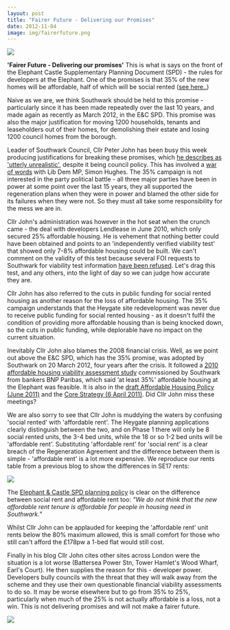 ```yaml
---
layout: post
title: "Fairer Future - Delivering our Promises"
date: 2012-11-04
image: img/fairerfuture.png
---
```

![](https://crappistmartin.github.io/images/spd.png)

__'Fairer Future - Delivering our promises'__
This is what is says on the front of the Elephant Castle Supplementary Planning Document (SPD) - the rules for developers at the Elephant. One of the promises is that 35% of the new homes will be affordable, half of which will be social rented ([see here..](https://crappistmartin.github.io/images/spdpg38.pdf))

Naive as we are, we think Southwark should be held to this promise - particularly since it has been made repeatedly over the last 10 years, and made again as recently as March 2012, in the E&C SPD. This promise was also the major justification for moving 1200 households, tenants and leaseholders out of their homes, for demolishing their estate and losing 1200 council homes from the borough.

Leader of Southwark Council, Cllr Peter John has been busy this week producing
justifications for breaking these promises, which [he describes as 'utterly unrealistic'](https://cllrpeterjohn.blogspot.co.uk/2012/10/social-housing-at-elephant-castle.html), despite it being council policy. This has involved a [war of words](https://crappistmartin.github.io/images/SHughesSLPOct2012.pdf) with Lib Dem MP, Simon Hughes. The 35% campaign is not interested in the party political battle - all three major parties have been in power at some point over the last 15 years, they all supported the regeneration plans when
they were in power and blamed the other side for its failures when they were not. So they must all take some responsibility for the mess we are in.

Cllr John's administration was however in the hot seat when the crunch came - the deal with developers Lendlease in June 2010, which only secured 25% affordable housing. He is vehement that nothing better could have been obtained and points to an 'independently verified viability test' that showed only 7-8% affordable housing could be built. We can't comment on the validity of this test because several FOI requests to Southwark for viability test information [have been refused](/2012-07-03-its-all-about-financial-viability/). Let's drag this test, and any others, into the light of day so we can judge how accurate they are.

Cllr John has also referred to the cuts in public funding for social rented housing as another reason for the loss of affordable housing. The 35% campaign understands that the Heygate site redevelopment was never due to receive public funding for social rented housing - as it doesn't fulfil the condition of providing more affordable housing than is being knocked down, so the cuts in public funding, while deplorable have no impact on the current situation.

Inevitably Cllr John also blames the 2008 financial crisis. Well, as we point out above the E&C SPD, which has the 35% promise, was adopted by Southwark on 20 March 2012, four years after the crisis. It followed a [2010 affordable housing viability assessment study](https://www.southwark.gov.uk/downloads/download/1822/southwark_affordable_housing_viability_study) commissioned by Southwark from bankers BNP Paribas, which said ‘at least 35%' affordable housing at the Elephant was feasible. It is also in the [draft Affordable Housing Policy (June 2011)](https://www.southwark.gov.uk/download/6069/draft_affordable_housing_spd_2011) and the [Core Strategy (6 April 2011)](https://www.southwark.gov.uk/downloads/download/1968/core_strategy_background_papers). Did Cllr John miss these meetings?

We are also sorry to see that Cllr John is muddying the waters by confusing 'social rented' with 'affordable rent'. The Heygate planning applications clearly distinguish between the two, and on Phase 1 there will only be 8 social rented units, the 3-4 bed units, while the 18 or so 1-2 bed units will be 'affordable rent'. Substituting 'affordable rent' for 'social rent' is a clear breach of the Regeneration Agreement and the difference between them is simple - 'affordable rent' is a lot more expensive. We reproduce our rents table from a previous blog to show the differences in SE17 rents:  
 
![](https://crappistmartin.github.io/images/se17rents.png) 

The [Elephant & Castle SPD planning policy](https://crappistmartin.github.io/images/spdpg39.pdf) is clear on the difference between social rent and affordable rent too: _"We do not think that the new affordable rent tenure is affordable for people in housing need in Southwark."_
 
Whilst Cllr John can be applauded for keeping the 'affordable rent' unit rents below the 80% maximum allowed, this is small comfort for those who still can't afford the £178pw a 1-bed flat would still cost.

Finally in his blog Cllr John cites other sites across London were the situation is a lot worse (Battersea Power Stn, Tower Hamlet's Wood Wharf, Earl's Court). He then supplies the reason for this - developer power. Developers bully councils with the threat that they will walk away from the scheme and they use their own questionable financial viability assessments to do so. It may be worse elsewhere but to go from 35% to 25%, particularly when much of the 25% is not actually affordable is a loss, not a win. This is not delivering promises and will not make a fairer future.

![](https://crappistmartin.github.io/images/fairerfuture.png) 
